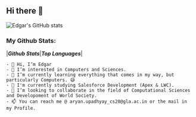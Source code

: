 ## Hi there 👋

![Edgar's GitHub stats](https://github-readme-stats.vercel.app/api?username=EdGomes234&theme=monokai&show_icons=true)
<br>

### My Github Stats:

|_**Github Stats**_|_**Top Languages**_|


```
- 👋 Hi, I’m Edgar
- 👀 I’m interested in Computers and Sciences.
- 🌱 I’m currently learning everything that comes in my way, but particularly Computers. 😅
- 🏫 I'm currently studying Salesforce Development (Apex & LWC).
- 💞️ I’m looking to collaborate in the field of Computational Sciences and Developoment of World Society.
- 📫 You can reach me @ aryan.upadhyay_cs20@gla.ac.in or the mail in my Profile.
```
